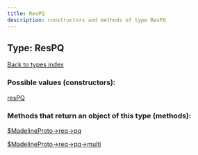 ```yaml
---
title: ResPQ
description: constructors and methods of type ResPQ
---
```

## Type: ResPQ  
[Back to types index](index.md)



### Possible values (constructors):

[resPQ](../constructors/resPQ.md)  



### Methods that return an object of this type (methods):

[$MadelineProto->req->pq](../methods/req_pq.md)  

[$MadelineProto->req->pq->multi](../methods/req_pq_multi.md)  



